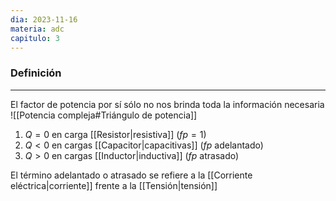 ```yaml
---
dia: 2023-11-16
materia: adc
capitulo: 3
---
```

### Definición
---
El factor de potencia por sí sólo no nos brinda toda la información necesaria 
![[Potencia compleja#Triángulo de potencia]]

1. $Q = 0$ en carga [[Resistor|resistiva]] ($fp = 1$)
2. $Q < 0$ en cargas [[Capacitor|capacitivas]] ($fp$ adelantado)
3. $Q > 0$ en cargas [[Inductor|inductiva]] ($fp$ atrasado)

El término adelantado o atrasado se refiere a la [[Corriente eléctrica|corriente]] frente a la [[Tensión|tensión]]